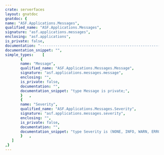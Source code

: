 ```yaml
---
crate: serverfaces
layout: gnatdoc
gnatdoc: {
name: "ASF.Applications.Messages",
qualified_name: "ASF.Applications.Messages",
signature: "asf.applications.messages",
enclosing: "asf.applications",
is_private: false,
documentation: "---------------------------------------------------------------------\n  applications.messages -- Application Messages\n  Copyright (C) 2010, 2018, 2022 Stephane Carrez\n  Written by Stephane Carrez (Stephane.Carrez@gmail.com)\n\n  Licensed under the Apache License, Version 2.0 (the \"License\");\n  you may not use this file except in compliance with the License.\n  You may obtain a copy of the License at\n\n      http://www.apache.org/licenses/LICENSE-2.0\n\n  Unless required by applicable law or agreed to in writing, software\n  distributed under the License is distributed on an \"AS IS\" BASIS,\n  WITHOUT WARRANTIES OR CONDITIONS OF ANY KIND, either express or implied.\n  See the License for the specific language governing permissions and\n  limitations under the License.\n---------------------------------------------------------------------",
documentation_snippet: "",
simple_types:    [
       {
       name: "Message",
       qualified_name: "ASF.Applications.Messages.Message",
       signature: "asf.applications.messages.message",
       enclosing: "",
       is_private: false,
       documentation: "",
       documentation_snippet: "type Message is private;",
       }   ,
       {
       name: "Severity",
       qualified_name: "ASF.Applications.Messages.Severity",
       signature: "asf.applications.messages.severity",
       enclosing: "",
       is_private: false,
       documentation: "",
       documentation_snippet: "type Severity is (NONE, INFO, WARN, ERROR, FATAL);",
       }   ,
   ]
,}
---
```

